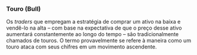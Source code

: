### Touro (Bull)

Os _traders_ que empregam a estratégia de comprar um ativo na baixa e vendê-lo na alta – com base na expectativa de que o preço desse ativo aumentará constantemente ao longo do tempo – são tradicionalmente chamados de touros. O termo provavelmente se refere à maneira como um touro ataca com seus chifres em um movimento ascendente.
